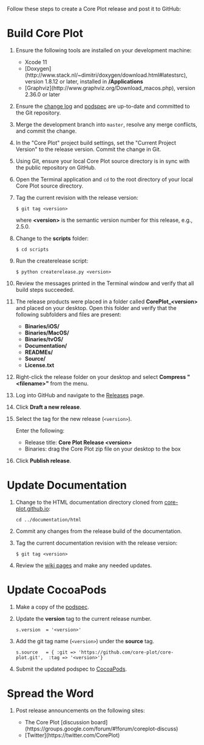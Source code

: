 Follow these steps to create a Core Plot release and post it to GitHub:

# Build Core Plot

1. Ensure the following tools are installed on your development machine:

    <ul>
        <li>Xcode 11</li>
        <li>[Doxygen](http://www.stack.nl/~dimitri/doxygen/download.html#latestsrc), version 1.8.12 or later, installed in <strong>/Applications</strong></li>
        <li>[Graphviz](http://www.graphviz.org/Download_macos.php), version 2.36.0 or later</li>
    </ul>

2. Ensure the [change log](https://github.com/core-plot/core-plot/blob/master/documentation/changelog.markdown) and [podspec](https://github.com/core-plot/core-plot/blob/master/CorePlot.podspec) are up-to-date and committed to the Git repository.

3. Merge the development branch into `master`, resolve any merge conflicts, and commit the change.

4. In the "Core Plot" project build settings, set the "Current Project Version" to the release version. Commit the change in Git.

5. Using Git, ensure your local Core Plot source directory is in sync with the public repository on GitHub.

6. Open the Terminal application and `cd` to the root directory of your local Core Plot source directory.

7. Tag the current revision with the release version:

    `$ git tag <version>`
    
    where **&lt;version&gt;** is the semantic version number for this release, e.g., 2.5.0.

8. Change to the **scripts** folder:

    `$ cd scripts`

9. Run the createrelease script:

    `$ python createrelease.py <version>`

10. Review the messages printed in the Terminal window and verify that all build steps succeeded.

11. The release products were placed in a folder called **CorePlot_&lt;version&gt;** and placed on your desktop. Open this folder and verify that the following subfolders and files are present:

    <ul>
        <li><strong>Binaries/iOS/</strong></li>
        <li><strong>Binaries/MacOS/</strong></li>
        <li><strong>Binaries/tvOS/</strong></li>
        <li><strong>Documentation/</strong></li>
        <li><strong>READMEs/</strong></li>
        <li><strong>Source/</strong></li>
        <li><strong>License.txt</strong></li>
    </ul>

12. Right-click the release folder on your desktop and select **Compress "&lt;filename&gt;"** from the menu.

13. Log into GitHub and navigate to the [Releases](https://github.com/core-plot/core-plot/releases) page.

14. Click **Draft a new release**.

15. Select the tag for the new release (`<version>`).

    Enter the following:

    <ul>
        <li>Release title: <strong>Core Plot Release &lt;version&gt;</strong></li>
        <li>Binaries: drag the Core Plot zip file on your desktop to the box</li>
    </ul>
    
16. Click **Publish release**.

# Update Documentation

1. Change to the HTML documentation directory cloned from [core-plot.github.io](https://github.com/core-plot/core-plot.github.io):

    `cd ../documentation/html`

2. Commit any changes from the release build of the documentation.

3. Tag the current documentation revision with the release version:

    `$ git tag <version>`
    
4. Review the [wiki pages](https://github.com/core-plot/core-plot/wiki) and make any needed updates.

# Update CocoaPods

1. Make a copy of the [podspec](https://github.com/core-plot/core-plot/blob/master/CorePlot.podspec).

2. Update the **version** tag to the current release number.

    `s.version  = '<version>'`

3. Add the git tag name (`<version>`) under the **source** tag.

    `s.source   = { :git => 'https://github.com/core-plot/core-plot.git', 
                    :tag => '<version>'}`

4. Submit the updated podspec to [CocoaPods](https://github.com/CocoaPods/CocoaPods).

# Spread the Word

1. Post release announcements on the following sites:

    <ul>
        <li>The Core Plot [discussion board](https://groups.google.com/forum/#!forum/coreplot-discuss)</li>
        <li>[Twitter](https://twitter.com/CorePlot)</li>
    </ul>
